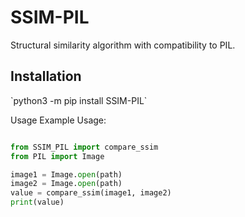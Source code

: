 # SSIM-PIL
Structural similarity algorithm with compatibility to PIL.

<h2>Installation</h2>
`python3 -m pip install SSIM-PIL`

Usage Example
Usage:
```python

from SSIM_PIL import compare_ssim
from PIL import Image

image1 = Image.open(path)
image2 = Image.open(path)
value = compare_ssim(image1, image2)
print(value)

```